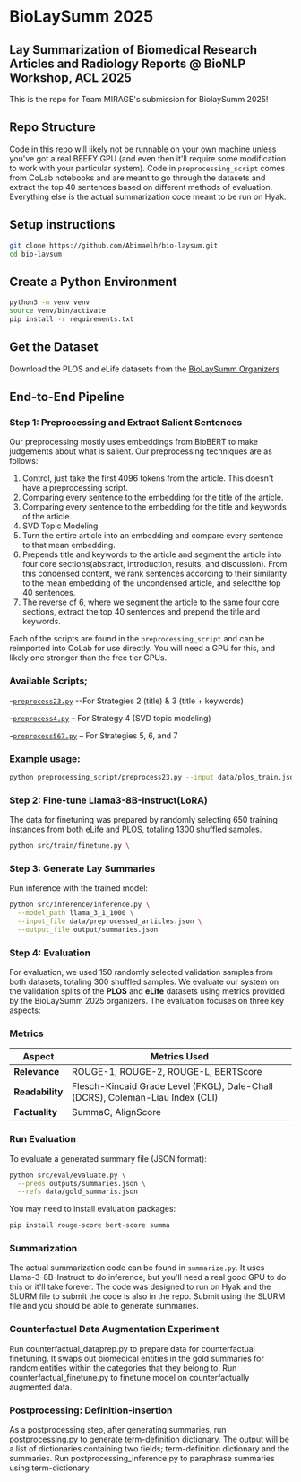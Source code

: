 # BioLaySumm 2025
## Lay Summarization of Biomedical Research Articles and Radiology Reports @ BioNLP Workshop, ACL 2025

This is the repo for Team MIRAGE's submission for BiolaySumm 2025!

## Repo Structure
Code in this repo will likely not be runnable on your own machine unless you've got a real BEEFY GPU (and even then it'll require some modification to work with your particular system). Code in `preprocessing_script` comes from CoLab notebooks and are meant to go through the datasets and extract the top 40 sentences based on different methods of evaluation. Everything else is the actual summarization code meant to be run on Hyak.

## Setup instructions

```bash
git clone https://github.com/Abimaelh/bio-laysum.git
cd bio-laysum
```
## Create a Python Environment

```bash
python3 -m venv venv
source venv/bin/activate
pip install -r requirements.txt
```

## Get the Dataset

Download the PLOS and eLife datasets from the [BioLaySumm Organizers](https://biolaysumm.org/#data)

## End-to-End Pipeline
### Step 1: Preprocessing and Extract Salient Sentences

Our preprocessing mostly uses embeddings from BioBERT to make judgements about what is salient. Our preprocessing techniques are as follows:
1. Control, just take the first 4096 tokens from the article. This doesn't have a preprocessing script.
2. Comparing every sentence to the embedding for the title of the article.
3. Comparing every sentence to the embedding for the title and keywords of the article.
4. SVD Topic Modeling
5. Turn the entire article into an embedding and compare every sentence to that mean embedding.
6. Prepends title and keywords to the article and segment the article into four core sections(abstract, introduction, results, and discussion). From this condensed content, 
   we rank sentences according to their similarity to the mean embedding of the uncondensed article, and selectthe top 40 sentences.
7. The reverse of 6, where we segment the article to the same four core sections, extract the top 40 sentences and prepend the title and keywords.

Each of the scripts are found in the `preprocessing_script` and can be reimported into CoLab for use directly. You will need a GPU for this, and likely one stronger than the free tier GPUs.

### Available Scripts;
-[`preprocess23.py`](./preprocessing_script/preprocess23.py) --For Strategies 2 (title) & 3 (title + keywords)

-[`preprocess4.py`](./preprocessing_script/preprocess4.py) – For Strategy 4 (SVD topic modeling)

-[`preprocess567.py`](./preprocessing_script/preprocess567.py) – For Strategies 5, 6, and 7

### Example usage:
```bash
python preprocessing_script/preprocess23.py --input data/plos_train.json --output data/preprocessed_output.json
```
### Step 2: Fine-tune Llama3-8B-Instruct(LoRA)
The data for finetuning was prepared by randomly selecting 650 training instances from both eLife and PLOS, totaling 1300 shuffled samples.
 ```bash 
python src/train/finetune.py \
 ```

### Step 3: Generate Lay Summaries
Run inference with the trained model:
```bash 
python src/inference/inference.py \
  --model_path llama_3_1_1000 \
  --input_file data/preprocessed_articles.json \
  --output_file output/summaries.json                              
```

### Step 4: Evaluation
For evaluation, we used 150 randomly selected validation samples from both datasets, totaling 300 shuffled samples.
We evaluate our system on the validation splits of the **PLOS** and **eLife** datasets using metrics provided by the BioLaySumm 2025 organizers. The evaluation focuses on three key aspects:

### Metrics

| Aspect           | Metrics Used                                                                   |
|------------------|--------------------------------------------------------------------------------|
| **Relevance**    | ROUGE-1, ROUGE-2, ROUGE-L, BERTScore                                           |
| **Readability**  | Flesch-Kincaid Grade Level (FKGL), Dale-Chall (DCRS), Coleman-Liau Index (CLI) |
| **Factuality**   | SummaC, AlignScore                                                             |


### Run Evaluation
To evaluate a generated summary file (JSON format):
```bash 
python src/eval/evaluate.py \
  --preds outputs/summaries.json \
  --refs data/gold_summaris.json 
```

You may need to install evaluation packages:
```bash
pip install rouge-score bert-score summa
```

### Summarization
The actual summarization code can be found in `summarize.py`. It uses Llama-3-8B-Instruct to do inference, but you'll need a real good GPU to do this or it'll take forever. The code was designed to run on Hyak and the SLURM file to submit the code is also in the repo. Submit using the SLURM file and you should be able to generate summaries.


### Counterfactual Data Augmentation Experiment ###
Run counterfactual_dataprep.py to prepare data for counterfactual finetuning. It swaps out biomedical entities in the gold summaries for random entities within the categories that they belong to. 
Run counterfactual_finetune.py to finetune model on counterfactually augmented data.

### Postprocessing: Definition-insertion ###
As a postprocessing step, after generating summaries, run postprocessing.py to generate term-definition dictionary. The output will be a list of dictionaries containing two fields; term-definition dictionary and the summaries.
Run postprocessing_inference.py to paraphrase summaries using term-dictionary
